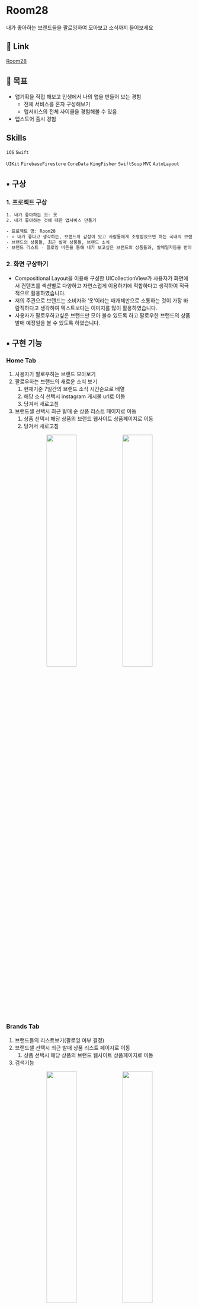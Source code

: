 # Room28
내가 좋아하는 브랜드들을 팔로잉하여 모아보고 소식까지 들어보세요

## 🔗 **Link**

[‎Room28](https://apps.apple.com/kr/app/room28/id6450450748)

## 📌 목표

- 앱기획을 직접 해보고 인생에서 나의 앱을 만들어 보는 경험
    - 전체 서비스를 혼자 구성해보기
    - 앱서비스의 전체 사이클을 경험해볼 수 있음
- 앱스토어 출시 경험

## Skills

`iOS` `Swift` 

`UIKit` `FirebaseFirestore`  `CoreData`  `KingFisher` `SwiftSoup` `MVC` `AutoLayout`

## ▪️ 구상

### 1. 프로젝트 구상

```bash
1. 내가 좋아하는 것: 옷
2. 내가 좋아하는 것에 대한 앱서비스 만들기 

- 프로젝트 명: Room28
- ⭐️ 내가 좋다고 생각하는, 브랜드의 감성이 있고 사람들에게 조명받았으면 하는 국내의 브랜드 소개
- 브랜드의 상품들, 최근 발매 상품들, 브랜드 소식
- 브랜드 리스트 - 팔로잉 버튼을 통해 내가 보고싶은 브랜드의 상품들과, 발매일자등을 받아 볼 수 있음
```

### 2.  화면 구상하기

- Compositional Layout을 이용해 구성한 UICollectionView가 사용자가 화면에서 컨텐츠를 섹션별로 다양하고 자연스럽게 이용하기에 적합하다고 생각하여 적극적으로 활용하였습니다.
- 저의 주관으로 브랜드는 소비자와 ‘옷’이라는 매개체만으로 소통하는 것이 가장 바람직하다고 생각하여 텍스트보다는 이미지를 많이 활용하였습니다.
- 사용자가 팔로우하고싶은 브랜드만 모아 볼수 있도록 하고 팔로우한 브랜드의 상품 발매 예정일을 볼 수 있도록 하였습니다.

## ▪️ 구현 기능

### Home Tab

1. 사용자가 팔로우하는 브랜드 모아보기
2. 팔로우하는 브랜드의 새로운 소식 보기
    1. 현재기준 7일간의 브랜드 소식 시간순으로 배열
    2. 해당 소식 선택시 instagram 게시물 url로 이동
    3. 당겨서 새로고침
3. 브랜드셀 선택시 최근 발매 순 상품 리스트 페이지로 이동
    1. 상품 선택시 해당 상품의 브랜드 웹사이트 상품페이지로 이동
    2. 당겨서 새로고침
  

<p align="center"> 
    <img src="https://github.com/chobo5/Room28/assets/102145785/3d50438a-8fa6-4c40-823d-f823afc4257d" align="center" width="40%"> 
    <img src="https://github.com/chobo5/Room28/assets/102145785/80478a38-af1f-4f21-b063-4b2c85e9ff49" align="center" width="40%">  
</p>







### Brands Tab

1. 브랜드들의 리스트보기(팔로잉 여부 결정)
2. 브랜드셀 선택시 최근 발매 상품 리스트 페이지로 이동
    1. 상품 선택시 해당 상품의 브랜드 웹사이트 상품페이지로 이동
3. 검색기능

<p align="center"> 
    <img src="https://github.com/chobo5/Room28/assets/102145785/ad4a522d-398b-4c38-8adf-57f917351fd1" align="center" width="40%"> 
    <img src="https://github.com/chobo5/Room28/assets/102145785/8db3fbef-30a4-4477-9bc7-843823baf347" align="center" width="40%">  
</p>



### More Tab

1. 앱 평가하기
2. 문의 및 버그 신고 - 앱의 사용경험을 통한 피드백 수렴
3. 앱정보 - 앱의 버전
4. 공지사항 - 앱에서 사용자들에게 공지사항 작성
5. 개인정보 처리 방침

<p align="center"> 
    <img src="https://github.com/chobo5/Room28/assets/102145785/f2b2daf4-dc83-4c10-9bee-5630d24a54cf" align="center" width="40%"> 
</p>


### 📝 Learned

- Swift에서 FirebaseFirestore를 통해 데이터의 구조를 만들고 쿼리문을 통해 조건에 부합하는 데이터를 읽어 오는 방법을 익힐 수 있었습니다.
- SwiftSoup을 통해 웹사이트의 구조를 파악하고 크롤링하여 데이터를 읽어오는 방법을 익힐 수 있었습니다.
- 받아온 데이터를 사용자에게 보여주고 싶은 방식으로 가공하고 새로운 배열을 생성하는 방법을 익힐 수 있었습니다.
- AutoLayout에 대한 이해도를 발전시킬 수 있었습니다.
- KingFisher를 통해 받아온 이미지를 캐시에 저장하고 관리하는 방법을 익힐 수 있었습니다.
- CompositionalLayout을 사용해 복잡한 레이아웃을 만들고 동적으로 변경하는 방법을 익힐 수 있었습니다.
- CoreData를 사용해 사용자의 데이터를 CRUD하는 방법을 익힐 수 있었습니다.
- 출시과정에서 다른 앱들의 리젝트 사유를 찾아보고 나의 앱에 적용해보는 과정에서 앱 출시에 대한 전반적인 경험을 쌓을 수 있었습니다.

# PART2 - 앱 유지보수(v.1.0.1)

## ▪️ 문제점과 해결방안

- 문제점 - 현재의 버전에서 새로운 브랜드를 추가하려고 할때, 해당 브랜드의 상품들을 긁어오는 crawling 작업을 앱내에서 실행하고 있으며 각 Css Selector가 앱내에 저장되어있어 브랜드 추가시 코드를 바꾸어야 하는 문제가 생김
- 해결방안 - 앱의 크롤링을 담당하는 부분을 앱과 분리시켜 일괄적으로 firestore에 업로드후 앱은 firestore에서 데이터를 받아오기만 하는 형식으로 변경
